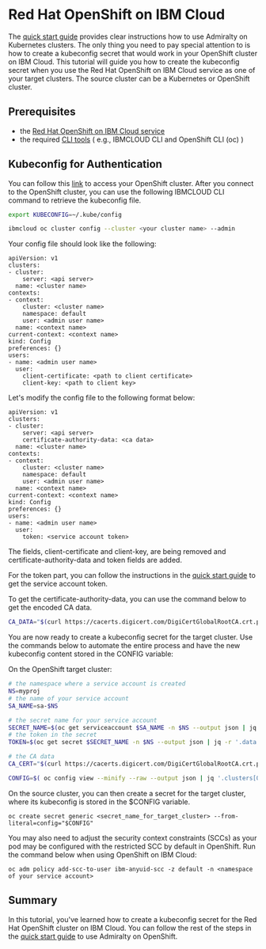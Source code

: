 
# Red Hat OpenShift on IBM Cloud

The [quick start guide](https://admiralty.io/docs/quick_start) provides clear instructions how to use Admiralty on Kubernetes clusters. The only
thing you need to pay special attention to is how to create a kubeconfig secret that would work in your OpenShift cluster on IBM Cloud. This tutorial will
guide you how to create the kubeconfig secret when you use the Red Hat OpenShift on IBM Cloud service as one of your target clusters. The source cluster can be a Kubernetes or OpenShift cluster.

## Prerequisites
- the [Red Hat OpenShift on IBM Cloud service](https://www.ibm.com/cloud/openshift) 
- the required [CLI tools](https://cloud.ibm.com/docs/openshift?topic=openshift-openshift-cli) ( e.g., IBMCLOUD CLI and OpenShift CLI (oc) )

## Kubeconfig for Authentication
You can follow this [link](https://cloud.ibm.com/docs/openshift?topic=openshift-access_cluster) to access your OpenShift cluster.
After you connect to the OpenShift cluster, you can use the following IBMCLOUD CLI command
to retrieve the kubeconfig file.
```bash
export KUBECONFIG=~/.kube/config

ibmcloud oc cluster config --cluster <your cluster name> --admin
```
Your config file should look like the following:
``` 
apiVersion: v1
clusters:
- cluster:
    server: <api server>
  name: <cluster name>
contexts:
- context:
    cluster: <cluster name>
    namespace: default
    user: <admin user name>
  name: <context name>
current-context: <context name>
kind: Config
preferences: {}
users:
- name: <admin user name>
  user:
    client-certificate: <path to client certificate>
    client-key: <path to client key>
```
Let's modify the config file to the following format below:
```
apiVersion: v1
clusters:
- cluster:
    server: <api server>
    certificate-authority-data: <ca data>
  name: <cluster name>
contexts:
- context:
    cluster: <cluster name>
    namespace: default
    user: <admin user name>
  name: <context name>
current-context: <context name>
kind: Config
preferences: {}
users:
- name: <admin user name>
  user:
    token: <service account token>
```
The fields, client-certificate and client-key, are being removed and certificate-authority-data and token fields are added.

For the token part, you can follow the instructions in the [quick start guide](https://admiralty.io/docs/quick_start) to get the service account token. 

To get the certificate-authority-data, you can use the command below to get the encoded CA data.
```bash
CA_DATA="$(curl https://cacerts.digicert.com/DigiCertGlobalRootCA.crt.pem | base64 -w0)"
```

You are now ready to create a kubeconfig secret for the target cluster. Use the commands below to automate the entire process and have the new kubeconfig content stored in the CONFIG variable:

On the OpenShift target cluster:

```bash
# the namespace where a service account is created
NS=myproj
# the name of your service account
SA_NAME=sa-$NS

# the secret name for your service account
SECRET_NAME=$(oc get serviceaccount $SA_NAME -n $NS --output json | jq -r '.secrets[] | select(.name | contains("token"))' | jq -r '.name')
# the token in the secret
TOKEN=$(oc get secret $SECRET_NAME -n $NS --output json | jq -r '.data.token' | base64 --decode)

# the CA data
CA_CERT="$(curl https://cacerts.digicert.com/DigiCertGlobalRootCA.crt.pem | base64 -w0)"

CONFIG=$( oc config view --minify --raw --output json | jq '.clusters[0].cluster["certificate-authority-data"] = "'$CA_DATA'" | del(.clusters[0].cluster."certificate-authority")' | jq '.users[0].user={token:"'$TOKEN'"}' )
```

On the source cluster, you can then create a secret for the target cluster, where its kubeconfig is stored in the $CONFIG variable.
```
oc create secret generic <secret_name_for_target_cluster> --from-literal=config="$CONFIG"
```
You may also need to adjust the security context constraints (SCCs) as your pod may be configured with the restricted SCC by default in OpenShift. Run the command below when using OpenShift on IBM Cloud:
```
oc adm policy add-scc-to-user ibm-anyuid-scc -z default -n <namespace of your service account>
```

## Summary
In this tutorial, you've learned how to create a kubeconfig secret for the Red Hat OpenShift cluster on IBM Cloud. You can follow the rest of the steps in the [quick start guide](https://admiralty.io/docs/quick_start) to use Admiralty on OpenShift.
